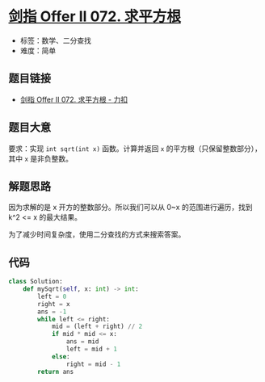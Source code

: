 # [剑指 Offer II 072. 求平方根](https://leetcode.cn/problems/jJ0w9p/)

- 标签：数学、二分查找
- 难度：简单

## 题目链接

- [剑指 Offer II 072. 求平方根 - 力扣](https://leetcode.cn/problems/jJ0w9p/)

## 题目大意

要求：实现 `int sqrt(int x)` 函数。计算并返回 `x` 的平方根（只保留整数部分），其中 `x` 是非负整数。

## 解题思路

因为求解的是 x 开方的整数部分。所以我们可以从 0~x 的范围进行遍历，找到 k^2 <= x 的最大结果。

为了减少时间复杂度，使用二分查找的方式来搜索答案。

## 代码

```python
class Solution:
    def mySqrt(self, x: int) -> int:
        left = 0
        right = x
        ans = -1
        while left <= right:
            mid = (left + right) // 2
            if mid * mid <= x:
                ans = mid
                left = mid + 1
            else:
                right = mid - 1
        return ans
```

